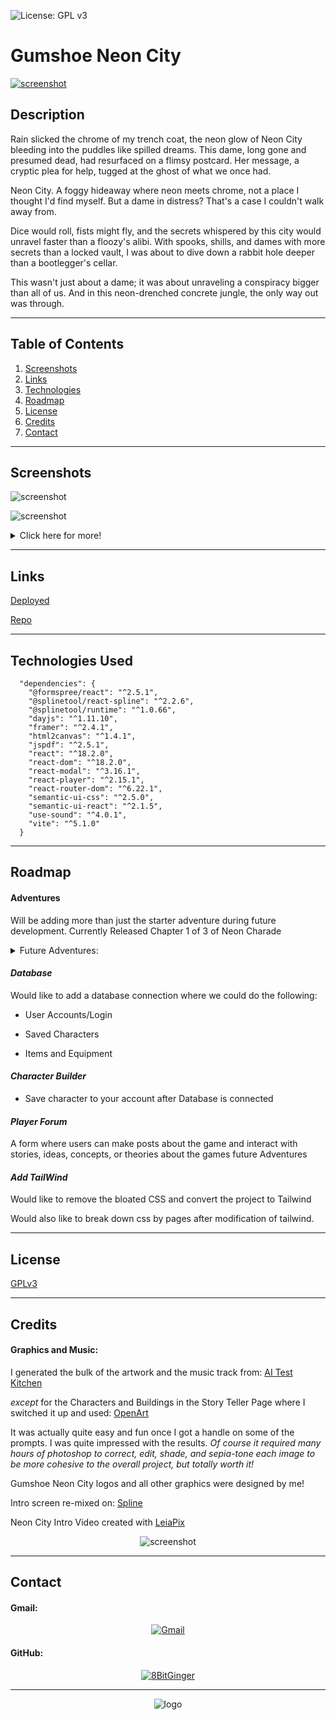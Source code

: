 ![License: GPL v3](https://img.shields.io/badge/License-GPLv3-blue.svg)

# Gumshoe Neon City

[![screenshot](./FrontEnd/src/assets/images/readme/gumshoe-main-rm.png)](#description)

## Description

Rain slicked the chrome of my trench coat, the neon glow of Neon City bleeding into the puddles like spilled dreams. This dame, long gone and presumed dead, had resurfaced on a flimsy postcard. Her message, a cryptic plea for help, tugged at the ghost of what we once had.

Neon City. A foggy hideaway where neon meets chrome, not a place I thought I'd find myself. But a dame in distress? That's a case I couldn't walk away from.

Dice would roll, fists might fly, and the secrets whispered by this city would unravel faster than a floozy's alibi. With spooks, shills, and dames with more secrets than a locked vault, I was about to dive down a rabbit hole deeper than a bootlegger's cellar.

This wasn't just about a dame; it was about unraveling a conspiracy bigger than all of us. And in this neon-drenched concrete jungle, the only way out was through.

---

## Table of Contents

1. [Screenshots](#screenshots)
1. [Links](#links)
1. [Technologies](#tech)
1. [Roadmap](#roadmap)
1. [License](#license)
1. [Credits](#credits)
1. [Contact](#contact)

---

<div id="screenshots"></div>

## Screenshots

![screenshot](./FrontEnd/src/assets/images/readme/gumshoe-home1-rm.png)

![screenshot](./FrontEnd/src/assets/images/readme/gumshoe-readme.gif)

<details closed>
<summary>Click here for more!</summary>
<br>

#### Main Page

-Post Card View

![screenshot](./FrontEnd/src/assets/images/readme/gumshoe-story-rm.png)

-Graphics Banner

![screenshot](./FrontEnd/src/assets/images/readme/gumshoe-graphicsBanner-rm.png)

-Developer Card

![screenshot](./FrontEnd/src/assets/images/readme/gumshoe-devCard-rm.png)

#### Player Page

![screenshot](./FrontEnd/src/assets/images/readme/gumshoe-player1-rm.png)

-Classes

![screenshot](./FrontEnd/src/assets/images/readme/gumshoe-classes-rm.png)

-Digital Character Sheet Maker

![screenshot](./FrontEnd/src/assets/images/readme/gumshoe-dgs-rm.png)

#### Story Teller Page

![screenshot](./FrontEnd/src/assets/images/readme/gumshoe-storyteller1-rm.png)

-Enemy Template

![screenshot](./FrontEnd/src/assets/images/readme/enemy-template.png)

-NPC Generator

![screenshot](./FrontEnd/src/assets/images/readme/gumshoe-npcGen-rm.png)

#### Neon City Page

-Neon City Page

![screenshot](./FrontEnd/src/assets/images/readme/gumshoe-neoncity1-rm.png)

-Detailed Locations

![screenshot](./FrontEnd/src/assets/images/readme/gumshoe-locations-rm.png)

</details>

---

<div id="links"></div>

## Links

[Deployed](https://gumshoe.vercel.app/)

[Repo](https://github.com/8BitGinger/gumshoeReact)

---

<div id="tech"></div>

## Technologies Used

```
  "dependencies": {
    "@formspree/react": "^2.5.1",
    "@splinetool/react-spline": "^2.2.6",
    "@splinetool/runtime": "^1.0.66",
    "dayjs": "^1.11.10",
    "framer": "^2.4.1",
    "html2canvas": "^1.4.1",
    "jspdf": "^2.5.1",
    "react": "^18.2.0",
    "react-dom": "^18.2.0",
    "react-modal": "^3.16.1",
    "react-player": "^2.15.1",
    "react-router-dom": "^6.22.1",
    "semantic-ui-css": "^2.5.0",
    "semantic-ui-react": "^2.1.5",
    "use-sound": "^4.0.1",
    "vite": "^5.1.0"
  }

```

---

<div id="roadmap"></div>

## Roadmap

#### Adventures

Will be adding more than just the starter adventure during future development. Currently Released Chapter 1 of 3 of Neon Charade

<details closed>
<summary>Future Adventures:</summary>
<br>

- Gumshoe Neon City Chapters 2 and 3

![logo](./FrontEnd/src/assets/images/readme/neoncity-sepia.jpg)

> Find out the fate of You and your unlikely group of allies on the mean streets of Neon City!

- Gumshoe Hollywoodland

  ![Screenshot](./FrontEnd/src/assets/images/readme/hollywoodland-sepia.jpg)

  > The smog hung heavy over Tinseltown, a sickly yellow halo above the hazy dreamscape. Here, ambition dripped like sweat under the merciless California sun, where fortunes were made and shattered faster than a celluloid kiss. Dames with million-dollar smiles hawked their wares, and chisel-jawed fellas with steely gazes dreamt of the silver screen. But beneath the glitz, a darkness festered. Whispers slithered through back alleys, tales of things unnatural, of creatures from beyond the frame. Hollywoodland, they called it. More like Hollyweirdland, a place where the scripts got stranger than anything dreamed up by a drunken screenwriter. You, chum, are the only shamus with the guts (and the bottle) to wade through this celluloid nightmare.

- Gumshoe Revenge in Rio

  ![Screenshot](./FrontEnd/src/assets/images/readme/riorevenge-sepia.jpg)

  > The Amazon humidity hung heavy in Rio, a suffocating cloak over the vibrant chaos. Christ the Redeemer, its skeletal form reaching towards the hazy sky, offered no solace. Here, in 1936 Rio, the samba pulsed with a darker rhythm. I, a weary gumshoe used to the grit of New York City, had arrived for some sun-drenched R&R. But past sins are like stray bullets, they have a way of finding you, even in paradise. A face from a forgotten case materialized across the casino floor – Frankie "The Fox" Moretti, a hood I put away back in '32. He shouldn't be here, breathing, radiating barely contained rage. Looks like my Rio vacation just took a sharp turn into a labyrinth of showgirls with deadly secrets, a murder threatening to ignite a war, and Frankie "The Fox" Moretti thirsting for revenge as cold as a Rio night. This dame in distress wouldn't be wearing a swimsuit, but a shroud.

- Gumshoe Moscow Mayday

  ![Screenshot](./FrontEnd/src/assets/images/readme/russiannights-sepia.jpg)

  > Moscow, a frozen tomb bathed in perpetual twilight. Not a great place for your plane to go down. Surviving the crash was the easy part, the saga ahead, well you might no be as lucky. You, a gumshoe with a nose for trouble and a taste for cheap vodka, were partnered with Nika Arovka, a Soviet ambassador with a smile too sharp and eyes like glacial ice. Whispers of strange men in uniforms and ancient alien devices with world-ending power sent you both hurtling through this frozen hell. A down-on-your-luck detective, and a femme fatale with buried secrets, were all that stood between oblivion and a world cracked open like a rotten egg.

- Gumshoe Agents of the Multiverse

  ![Screenshot](./FrontEnd/src/assets/images/readme/multiverse-sepia.jpg)

  > The last case went sideways faster than a greased getaway car. Now, you find yourself yanked from the familiar grime and grit and deposited in... well, who even knows? The Penrose Division, that's what they call themselves. Seems this rabbit hole runs deeper than a bootleg speakeasy. Multiverse travel, alternate realities, alien threats, the whole kit and kaboodle. All under the steely gaze of your new boss, April Sunday. A dame with a name that wouldn't be out of place in a bygone era, stuck in a world that makes yesterday's case look like a walk in the park. One thing's for sure, shamus: the gloves are off. Crack the case with the help of your new partner Nika Arovak, stop whatever's bleeding through the seams of reality, and maybe, just maybe, impress Ms. Sunday enough to learn the mystery that started this whole adventure!

  </details>

#### _Database_

Would like to add a database connection where we could do the following:

- User Accounts/Login

- Saved Characters

- Items and Equipment

#### _Character Builder_

- Save character to your account after Database is connected

#### _Player Forum_

A form where users can make posts about the game and interact with stories, ideas, concepts, or theories about the games future Adventures

#### _Add TailWind_

Would like to remove the bloated CSS and convert the project to Tailwind

Would also like to break down css by pages after modification of tailwind.

---

<div id="license"></div>

## License

[GPLv3](https://www.gnu.org/licenses/gpl-3.0)

---

<div id="credits"></div>

## Credits

#### Graphics and Music:

I generated the bulk of the artwork and the music track from:
[AI Test Kitchen](https://aitestkitchen.withgoogle.com/)

_except_ for the Characters and Buildings in the Story Teller Page where I switched it up and used:
[OpenArt](https://openart.ai/)

It was actually quite easy and fun once I got a handle on some of the prompts. I was quite impressed with the results. _Of course it required many hours of photoshop to correct, edit, shade, and sepia-tone each image to be more cohesive to the overall project, but totally worth it!_

Gumshoe Neon City logos and all other graphics were designed by me!

Intro screen re-mixed on: [Spline](https://spline.design/)

Neon City Intro Video created with [LeiaPix](https://www.leiapix.com/)

<div align="center">

![screenshot](./FrontEnd/src/assets/images/readme/ai-readme.png)

</div>

---

<div id="contact"></div>

## Contact

#### Gmail:

<div align="center">

[![Gmail](./FrontEnd/src/assets/images/readme/gmail-gumshoe-rm.png)](mailto:ryan.fann@gmail.com)

</div>

#### GitHub:

<div align="center">

[![8BitGinger](./FrontEnd/src/assets/images/readme/8bit-smallContact.png)](https://github.com/8BitGinger)

</div>

---

<div align="center">

![logo](./FrontEnd/src/assets/images/document-logo-sepia2.png)

</div>
